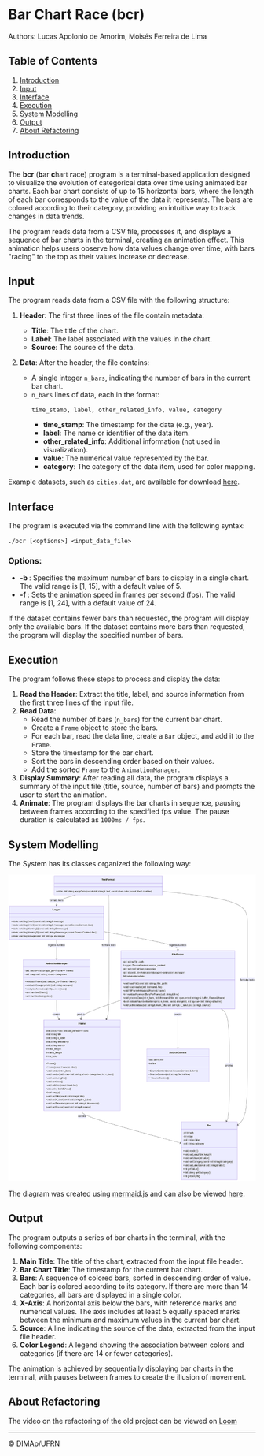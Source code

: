 # Bar Chart Race (bcr)

Authors: Lucas Apolonio de Amorim, Moisés Ferreira de Lima

## Table of Contents
1. [Introduction](#introduction)
2. [Input](#input)
3. [Interface](#interface)
4. [Execution](#execution)
5. [System Modelling](#system-modelling)
6. [Output](#output)
7. [About Refactoring](#about-refactoring)

## Introduction

The **bcr** (**b**ar **c**hart **r**ace) program is a terminal-based application designed to visualize the evolution of categorical data over time using animated bar charts. Each bar chart consists of up to 15 horizontal bars, where the length of each bar corresponds to the value of the data it represents. The bars are colored according to their category, providing an intuitive way to track changes in data trends.

The program reads data from a CSV file, processes it, and displays a sequence of bar charts in the terminal, creating an animation effect. This animation helps users observe how data values change over time, with bars "racing" to the top as their values increase or decrease.

## Input

The program reads data from a CSV file with the following structure:

1. **Header**: The first three lines of the file contain metadata:
   - **Title**: The title of the chart.
   - **Label**: The label associated with the values in the chart.
   - **Source**: The source of the data.

2. **Data**: After the header, the file contains:
   - A single integer `n_bars`, indicating the number of bars in the current bar chart.
   - `n_bars` lines of data, each in the format:
     ```
     time_stamp, label, other_related_info, value, category
     ```
     - **time_stamp**: The timestamp for the data (e.g., year).
     - **label**: The name or identifier of the data item.
     - **other_related_info**: Additional information (not used in visualization).
     - **value**: The numerical value represented by the bar.
     - **category**: The category of the data item, used for color mapping.

Example datasets, such as `cities.dat`, are available for download [here](https://github.com/lucasaamorim/barchart_datasets).

## Interface

The program is executed via the command line with the following syntax:
```
./bcr [<options>] <input_data_file>
```
### Options:
- **-b <num>**: Specifies the maximum number of bars to display in a single chart. The valid range is [1, 15], with a default value of 5.
- **-f <num>**: Sets the animation speed in frames per second (fps). The valid range is [1, 24], with a default value of 24.

If the dataset contains fewer bars than requested, the program will display only the available bars. If the dataset contains more bars than requested, the program will display the specified number of bars.

## Execution

The program follows these steps to process and display the data:

1. **Read the Header**: Extract the title, label, and source information from the first three lines of the input file.
2. **Read Data**:
   - Read the number of bars (`n_bars`) for the current bar chart.
   - Create a `Frame` object to store the bars.
   - For each bar, read the data line, create a `Bar` object, and add it to the `Frame`.
   - Store the timestamp for the bar chart.
   - Sort the bars in descending order based on their values.
   - Add the sorted `Frame` to the `AnimationManager`.
3. **Display Summary**: After reading all data, the program displays a summary of the input file (title, source, number of bars) and prompts the user to start the animation.
4. **Animate**: The program displays the bar charts in sequence, pausing between frames according to the specified fps value. The pause duration is calculated as `1000ms / fps`.

## System Modelling

The System has its classes organized the following way:

![Diagram of the Core Classes and their Interactions on the system](./assets/class_diagram.png)

The diagram was created using [mermaid.js](http://mermaid.js.org/) and can also be viewed [here](https://mermaid.live/edit#pako:eNqtV-9q4zgQfxXhD8Hl3JKmTZr4w8Fud5c7aI-DXe6WIxAUW3bEypJPkkuzpXmfe457sRvZcirbclqODZTKmv8zv5mxn4JEpCSIg4RhpT5QnEtcrDmCX32D3nFaYE0Fv8cc50Sip4ZqfudKp3H8QBIt5KE-V5z-XZFNqeXhEygihwPKzH_VFypw2UgoLSnPI6R2QuoDSrAmuZDUlfjpQdAU4TStVYZ-Q42dM4_UbaNyfyuYkKFjtDW2H0iVDO-PgYeUa5SVKkLmwDdbLJUrUdXXVbEl8naHpVbhGPUYW8vxvOZurutI3pzg91hCeo03fQEbnqaakRHa44bhLWGjklAyjYtyhK5EJRNXtQkSPNkwwnO96xHwI1V-Ct9omnxzS92U-GxwkwiudJOgCRJ6R-SgaJLwlMjQXySX440AHKt3rSrBLLmrQ-qWuyYq0ATV8VAAjkCw0cBpYrLmcrlZ3laUpV_fQfY6irZCMESKUu89lon-YqpuLTjaJg0cfBJf7wwUfCIWJX4zFiJ-U5bok_xcg8cn1sDK3xuQrE5nmNp4MfWAWTWG-lOYb4fBCGh8kTQACF9c8TH9YfwJj575WNoJ5cvJ6Iwy9sfqNqiaMZ-3vozhLXc88QjbaEdGF2Xkd4C8b0FY9RmwbErcKdidyGGnxHGDiVvBNXnUFgebpHkcqCPa7Vz_zrCsMI9JWk_L_h47INzebIrmypG-JxqnWGNU2EM_-0zg1MTsy_4xUM8Awukv8NcOIZqBDMFFIzNgh0tWj7zWndAOwMGus_CiwER-q5eNMgPok5DOzjyig_KhrVKKhMAbgLHyMvci5PHTXsIeqkinEjDNqiwjMkJjftazq-so-PmrJlwZqxMwS81DhAznBKVUyarUJH3V5iAgQOwxbZ3wC0zN3tHHQHrTLnr7UPoC8IQcA4xc1ENTAa4SVw3CZcnsG4hvXoKeCFmC2UNwBtbuVSFSmtFjpD1Xmk7yuWHxmn-UUshLn3kY1goa4OwV2dkJ2dbVbiNPVHJC6Z9YctDxP12y0j_aqQ9kW-Wve9TLftfCqQnYX2HQi44zHT2h1_uEiW77dmX69pq3mH7LH7pC_aAGL_3n5z_bt9PY5FT_-4_9SGguDdks6D7xZSm4CmDUpNV3L0uj5ARDNxk9e047Gl7bEjHK6jtct5nwsrauvc7ZeOjhs9YMzyB9MUz-nEJVMCIPhGuhBjJOnD7uIAoKAjZpCt9qNb7WAbwFF2QdxHBMSYYrptfBmj8DK660-LznSRBrWZEokKLKd0GcYabgqSrN9LXfesfbEvO_hChaEXgM4qfgMYgXy_nFajm9uZwtV9PFbB4F-yC-ml9MV6vFYjFfza_ny9Xy-jkKvtfy04vl8vpmfrW6ms4uZzdXlzdRQFIKnzD39lPT_Hv-D5M7tZs).


## Output

The program outputs a series of bar charts in the terminal, with the following components:

1. **Main Title**: The title of the chart, extracted from the input file header.
2. **Bar Chart Title**: The timestamp for the current bar chart.
3. **Bars**: A sequence of colored bars, sorted in descending order of value. Each bar is colored according to its category. If there are more than 14 categories, all bars are displayed in a single color.
4. **X-Axis**: A horizontal axis below the bars, with reference marks and numerical values. The axis includes at least 5 equally spaced marks between the minimum and maximum values in the current bar chart.
5. **Source**: A line indicating the source of the data, extracted from the input file header.
6. **Color Legend**: A legend showing the association between colors and categories (if there are 14 or fewer categories).

The animation is achieved by sequentially displaying bar charts in the terminal, with pauses between frames to create the illusion of movement.

## About Refactoring
The video on the refactoring of the old project can be viewed on [Loom](https://loom.com)

---

&copy; DIMAp/UFRN
